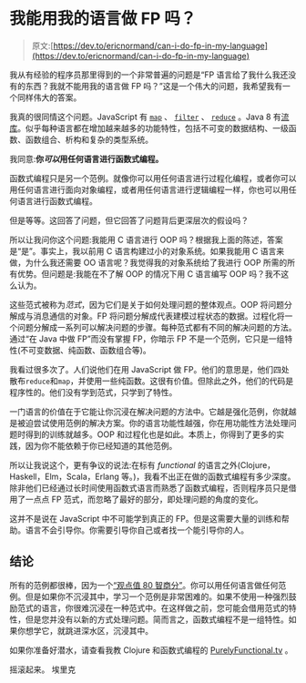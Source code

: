 # 我能用我的语言做 FP 吗？

> 原文:[https://dev.to/ericnormand/can-i-do-fp-in-my-language](https://dev.to/ericnormand/can-i-do-fp-in-my-language)

我从有经验的程序员那里得到的一个非常普遍的问题是“FP 语言给了我什么我还没有的东西？我就不能用我的语言做 FP 吗？”这是一个伟大的问题，我希望我有一个同样伟大的答案。

我真的很同情这个问题。JavaScript 有 [`map`](https://developer.mozilla.org/en-US/docs/Web/JavaScript/Reference/Global_Objects/Array/map) 、 [`filter`](https://developer.mozilla.org/en-US/docs/Web/JavaScript/Reference/Global_Objects/Array/filter) 、 [`reduce`](https://developer.mozilla.org/en-US/docs/Web/JavaScript/Reference/Global_Objects/Array/reduce) 。Java 8 有[流库](http://www.oracle.com/technetwork/articles/java/ma14-java-se-8-streams-2177646.html)。似乎每种语言都在增加越来越多的功能特性，包括不可变的数据结构、一级函数、函数组合、析构和复杂的类型系统。

我同意:**你*可以*用任何语言进行函数式编程。**

函数式编程只是另一个范例。就像你可以用任何语言进行过程化编程，或者你可以用任何语言进行面向对象编程，或者用任何语言进行逻辑编程一样，你也可以用任何语言进行函数式编程。

但是等等。这回答了问题，但它回答了问题背后更深层次的假设吗？

所以让我问你这个问题:我能用 C 语言进行 OOP 吗？根据我上面的陈述，答案是“是”。事实上，我以前用 C 语言构建过小的对象系统。如果我能用 C 语言来做，为什么我还需要 OO 语言呢？我觉得我的对象系统给了我进行 OOP 所需的所有优势。但问题是:我能在不了解 OOP 的情况下用 C 语言编写 OOP 吗？我不这么认为。

这些范式被称为*范式*，因为它们是关于如何处理问题的整体观点。OOP 将问题分解成与消息通信的对象。FP 将问题分解成代表建模过程状态的数据。过程化将一个问题分解成一系列可以解决问题的步骤。每种范式都有不同的解决问题的方法。通过“在 Java 中做 FP”而没有掌握 FP，你暗示 FP 不是一个范例，它只是一组特性(不可变数据、纯函数、函数组合等)。

我看过很多次了。人们说他们在用 JavaScript 做 FP。他们的意思是，他们四处散布`reduce`和`map`，并使用一些纯函数。这很有价值。但除此之外，他们的代码是程序性的。他们没有学到范式，只学到了特性。

一门语言的价值在于它能让你沉浸在解决问题的方法中。它越是强化范例，你就越是被迫尝试使用范例的解决方案。你的语言功能性越强，你在用功能性方法处理问题时得到的训练就越多。OOP 和过程化也是如此。本质上，你得到了更多的实践，因为你不能依赖于你已经知道的其他范例。

所以让我说这个，更有争议的说法:在标有 *functional* 的语言之外(Clojure，Haskell，Elm，Scala，Erlang 等。)，我看不出正在做的函数式编程有多少深度。除非他们已经通过长时间使用函数式语言而熟悉了函数式编程，否则程序员只是借用了一点点 FP 范式，而忽略了最好的部分，即处理问题的角度的变化。

这并不是说在 JavaScript 中不可能学到真正的 FP。但是这需要大量的训练和帮助。语言不会引导你。你需要引导你自己或者找一个能引导你的人。

## [](#conclusions)结论

所有的范例都很棒，因为一个[“观点值 80 智商分”](https://www.folklore.org/StoryView.py?project=Macintosh&story=Creative_Think.txt)。你可以用任何语言做任何范例。但是如果你不沉浸其中，学习一个范例是非常困难的。如果不使用一种强烈鼓励范式的语言，你很难沉浸在一种范式中。在这样做之前，您可能会借用范式的特性，但是您并没有以新的方式处理问题。简而言之，函数式编程不是一组特性。如果你想学它，就跳进深水区，沉浸其中。

如果你准备好潜水，请查看我教 Clojure 和函数式编程的 [PurelyFunctional.tv](https://purelyfunctional.tv) 。

摇滚起来。
埃里克